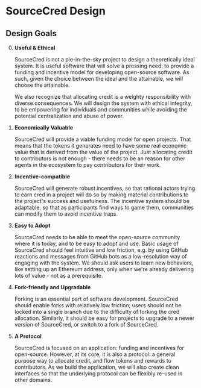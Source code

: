 # SourceCred Design

## Design Goals

0. **Useful & Ethical**

   SourceCred is not a pie-in-the-sky project to design a theoretically ideal system. It is useful software that will solve a pressing need: to provide a funding and incentive model for developing open-source software. As such, given the choice between the ideal and the attainable, we will choose the attainable.

   We also recognize that allocating credit is a weighty responsibility with diverse consequences. We will design the system with ethical integrity, to be empowering for individuals and communities while avoiding the potential centralization and abuse of power.
   
1. **Economically Valuable**

   SourceCred will provide a viable funding model for open projects. That means that the tokens it generates need to have some real economic value that is derived from the value of the project. Just allocating credit to contributors is not enough - there needs to be an reason for other agents in the ecosystem to pay contributors for their work.

2. **Incentive-compatible**

   SourceCred will generate robust incentives, so that rational actors trying to earn cred in a project will do so by making material contributions to the project's success and usefulness. The incentive system should be adaptable, so that as participants find ways to game them, communities can modify them to avoid incentive traps.

3. **Easy to Adopt**

   SourceCred needs to be able to meet the open-source community where it is today, and to be easy to adopt and use. Basic usage of SourceCred should feel intuitive and low friction, e.g. by using GitHub reactions and messages from GitHub bots as a low-resolution way of engaging with the system. We should ask users to learn new behaviors, like setting up an Ethereum address, only when we're already delivering lots of value - not as a prerequisite.

4. **Fork-friendly and Upgradable**

   Forking is an essential part of software development. SourceCred should enable forks with relatively low friction; users should not be locked into a single branch due to the difficulty of forking the cred allocation. Similarly, it should be easy for projects to upgrade to a newer version of SourceCred, or switch to a fork of SourceCred.
   
5. **A Protocol**

   SourceCred is focused on an application: funding and incentives for open-source. However, at its core, it is also a protocol: a general purpose way to allocate credit, and flow tokens and rewards to contributors. As we build the application, we will also create clean interfaces so that the underlying protocol can be flexibly re-used in other domains.
